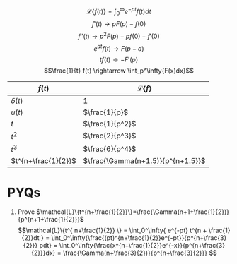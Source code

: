 $$\mathcal{L}\{f(t)\}=\int_0^\infty{e^{-pt}f(t)dt}$$
$$f'(t) \rightarrow pF(p)-f(0)$$
$$f''(t) \rightarrow p^2F(p)-pf(0)-f'(0)$$
$$e^{at} f(t) \rightarrow F(p-a)$$
$$t f(t)\rightarrow -F'(p) $$
$$\frac{1}{t} f(t) \rightarrow \int_p^\infty{F(x)dx}$$

|$f(t)$|$\mathcal {L}\{f\}$|
|---|---|
|$\delta(t)$  |$1$  |
|$u(t)$|$\frac{1}{p}$|
|$t$|$\frac{1}{p^2}$|
|$t^2$|$\frac{2}{p^3}$|
|$t^3$|$\frac{6}{p^4}$|
|$t^{n+\frac{1}{2}}$|$\frac{\Gamma(n+1.5)}{p^{n+1.5}}$|

# PYQs
1. Prove $\mathcal{L}\{t^{n+\frac{1}{2}}\}=\frac{\Gamma(n+1+\frac{1}{2})}{p^{n+1+\frac{1}{2}}}$ 
	$$\mathcal{L}\{t^{ n+\frac{1}{2}} \} = \int_0^\infty{ e^{-pt} t^{n + \frac{1}{2}}dt } = \int_0^\infty{\frac{(pt)^{n+\frac{1}{2}}e^{-pt}}{p^{n+\frac{3}{2}}}
	 pdt}
	 = \int_0^\infty{\frac{x^{n+\frac{1}{2}}e^{-x}}{p^{n+\frac{3}{2}}}dx}
	 = \frac{\Gamma(n+\frac{3}{2})}{p^{n+\frac{3}{2}}}
	 $$